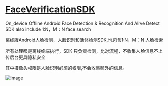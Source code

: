 #  [FaceVerificationSDK](https://github.com/AnyLifeZLB/FaceVerificationSDK)

On_device Offline Android Face Detection &amp; Recognition And Alive Detect SDK 
also include  1:N，M：N face search

离线版Android人脸检测，人脸识别和活体检测SDK,也包含1:N，M：N 人脸检索

所有处理都是离线终端执行，SDK 只负责检测，比对流程，不收集人脸信息不上传后台更具隐私安全

其中摄像头权限是人脸识别必须的权限,不会收集额外的信息。

![image](https://github.com/AnyLifeZLB/FaceVerificationSDK/assets/15169396/530ead69-e727-46b4-9f46-ccaaa821aefe)
